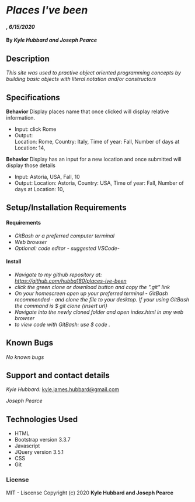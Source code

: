 # _Places I've been_
#### _, 6/15/2020_
#### By _**Kyle Hubbard and Joseph Pearce**_
## Description
_This site was used to practive object oriented programming concepts by building basic objects with literal notation and/or constructors_

## Specifications

**Behavior** Display places name that once clicked will display relative information.
* Input: click Rome 
* Output:  
          Location: Rome,
          Country: Italy,
          Time of year: Fall,
          Number of days at Location: 14,

**Behavior** Display has an input for a new location and once submitted will display those details
* Input: Astoria, USA, Fall, 10
* Output: Location: Astoria,
          Country: USA,
          Time of year: Fall,
          Number of days at Location: 10,

## Setup/Installation Requirements

#### Requirements

* _GitBash or a preferred computer terminal_
* _Web browser_
* _Optional: code editor - suggested VSCode-_

#### Install

* _Navigate to my github repository at: https://github.com/hubba180/places-ive-been_
* _click the green clone or download button and copy the ".git" link_
* _On your homescreen open up your preferred terminal - GitBash recommended - and clone the file to your desktop. If your using GitBash the command is $ git clone {insert url}_
* _Navigate into the newly cloned folder and open index.html in any web browser_
* _to view code with GitBash: use $ code ._

## Known Bugs

_No known bugs_
## Support and contact details
_Kyle Hubbard:_
kyle.james.hubbard@gmail.com

_Joseph Pearce_

## Technologies Used
* HTML
* Bootstrap version 3.3.7
* Javascript
* JQuery version 3.5.1
* CSS
* Git

### License
MIT - Liscense
Copyright (c) 2020 **Kyle Hubbard and Joseph Pearce**